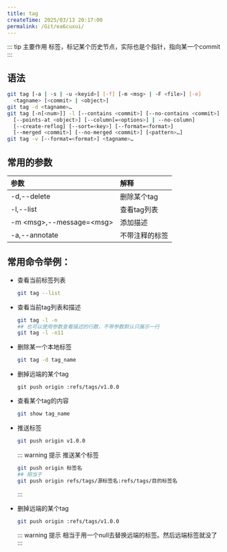 ```yaml
---
title: tag
createTime: 2025/03/13 20:17:00
permalink: /Git/ea6cuxui/
---
```


::: tip 主要作用
标签，标记某个历史节点，实际也是个指针，指向某一个commit
:::

## 语法

```bash
git tag [-a | -s | -u <keyid>] [-f] [-m <msg> | -F <file>] [-e]
  <tagname> [<commit> | <object>]
git tag -d <tagname>…​
git tag [-n[<num>]] -l [--contains <commit>] [--no-contains <commit>]
  [--points-at <object>] [--column[=<options>] | --no-column]
  [--create-reflog] [--sort=<key>] [--format=<format>]
  [--merged <commit>] [--no-merged <commit>] [<pattern>…​]
git tag -v [--format=<format>] <tagname>…​
```

## 常用的参数

| 参数                           | 解释      |
|:---------------------------- |:------- |
| -d,--delete                  | 删除某个tag |
| -l,--list                    | 查看tag列表 |
| -m \<msg\>,--message=\<msg\> | 添加描述    |
| -a,--annotate                | 不带注释的标签 |

## 常用命令举例：

- 查看当前标签列表
  
  ```bash
  git tag --list
  ```

- 查看当前tag列表和描述
  
  ```bash
  git tag -l -n
  ## 也可以使用参数查看描述的行数，不带参数默认只展示一行
  git tag -l -n11
  ```

- 删除某一个本地标签
  
  ```bash
  git tag -d tag_name
  ```

- 删掉远端的某个tag
  
  ```tag
  git push origin :refs/tags/v1.0.0
  ```

- 查看某个tag的内容
  
  ```bash
  git show tag_name
  ```

- 推送标签
  
  ```bash
  git push origin v1.0.0
  ```
  
  ::: warning 提示
  推送某个标签
  
  ```bash
  git push origin 标签名
  ## 相当于
  git push origin refs/tags/源标签名:refs/tags/目的标签名
  ```
  
  :::

- 删掉远端的某个tag
  
  ```bash
  git push origin :refs/tags/v1.0.0
  ```
  
  ::: warning 提示
  相当于用一个null去替换远端的标签。然后远端标签就没了
  :::

